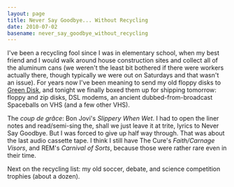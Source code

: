 ```yaml
---
layout: page
title: Never Say Goodbye... Without Recycling
date: 2010-07-02
basename: never_say_goodbye_without_recycling
---
```


I've been a recycling fool since I was in elementary school, when my best friend
and I would walk around house construction sites and collect all of the aluminum
cans (we weren't the least bit bothered if there were workers actually there,
though typically we were out on Saturdays and that wasn't an issue). For years
now I've been meaning to send my old floppy disks to <a
href="http://www.greendisk.com/">Green Disk</a>, and tonight we finally boxed
them up for shipping tomorrow: floppy and zip disks, DSL modems, an ancient
dubbed-from-broadcast Spaceballs on VHS (and a few other VHS). 

The _coup de gr&acirc;ce_: Bon Jovi's _Slippery When Wet_. I had to open the
liner notes and read/semi-sing  the, shall we just leave it at trite, lyrics to
Never Say Goodbye. But I was forced to give up half way through. That was about
the last audio cassette tape. I think I still have The Cure's _Faith/Carnage
Visors_, and REM's _Carnival of Sorts_, because those were rather rare even in
their time.

Next on the recycling list: my old soccer, debate, and science competition
trophies (about a dozen).

